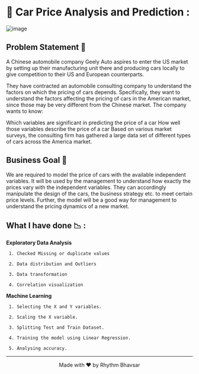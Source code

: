 # :car: Car Price Analysis and Prediction :

![image](https://repository-images.githubusercontent.com/286819592/b82e14cf-3c85-4f91-84c0-bea095c353a8)

## Problem Statement :bookmark:
A Chinese automobile company Geely Auto aspires to enter the US market by setting up their manufacturing unit there and producing cars locally to give competition to their US and European counterparts.

They have contracted an automobile consulting company to understand the factors on which the pricing of cars depends. Specifically, they want to understand the factors affecting the pricing of cars in the American market, since those may be very different from the Chinese market.
The company wants to know:

Which variables are significant in predicting the price of a car
How well those variables describe the price of a car
Based on various market surveys, the consulting firm has gathered a large data set of different types of cars across the America market.

## Business Goal 🎯
We are required to model the price of cars with the available independent variables. It will be used by the management to understand how exactly the prices vary with the independent variables. They can accordingly manipulate the design of the cars, the business strategy etc. to meet certain price levels. Further, the model will be a good way for management to understand the pricing dynamics of a new market.

## What I have done :chart_with_downwards_trend: : 

 **Exploratory Data Analysis**

     1. Checked Missing or duplicate values

     2. Data distribution and Outliers

     3. Data transformation
     
     4. Correlation visualization
     
 **Machine Learning**

     1. Selecting the X and Y variables.

     2. Scaling the X variable.

     3. Splitting Test and Train Dataset.
     
     4. Training the model using Linear Regression.
     
     5. Analysing accuracy.
     
     
<hr>

<p align="center">Made with ❤️ by Rhythm Bhavsar</p>

